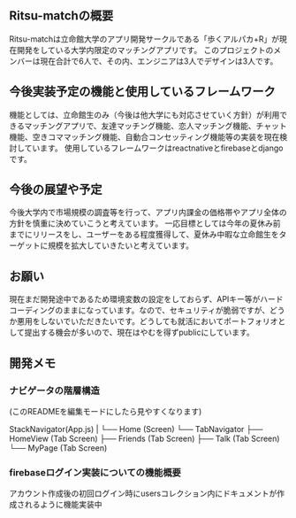 ## Ritsu-matchの概要
 Ritsu-matchは立命館大学のアプリ開発サークルである「歩くアルパカ+R」が現在開発をしている大学内限定のマッチングアプリです。
このプロジェクトのメンバーは現在合計で6人で、その内、エンジニアは3人でデザインは3人です。
## 今後実装予定の機能と使用しているフレームワーク
機能としては、立命館生のみ（今後は他大学にも対応させていく方針）が利用できるマッチングアプリで、友達マッチング機能、恋人マッチング機能、チャット機能、空きコママッチング機能、自動合コンセッティング機能等の実装を現在検討しています。
使用しているフレームワークはreactnativeとfirebaseとdjangoです。
## 今後の展望や予定
今後大学内で市場規模の調査等を行って、アプリ内課金の価格帯やアプリ全体の方針を慎重に決めていこうと考えています。
一応目標としては今年の夏休み前までにリリースをし、ユーザーをある程度獲得して、夏休み中暇な立命館生をターゲットに規模を拡大していきたいと考えています。
## お願い
現在まだ開発途中であるため環境変数の設定をしておらず、APIキー等がハードコーディングのままになっています。なので、セキュリティが脆弱ですが、どうか悪用をしないでいただきたいです。どうしても就活においてポートフォリオとして提出する機会が多いので、現在はやむを得ずpublicにしています。



## 開発メモ

### ナビゲータの階層構造
(このREADMEを編集モードにしたら見やすくなります)

StackNavigator(App.js)
|
└── Home (Screen)
     └── TabNavigator
          ├── HomeView (Tab Screen)
          ├── Friends (Tab Screen)
          ├── Talk (Tab Screen)
          └── MyPage (Tab Screen)

### firebaseログイン実装についての機能概要
アカウント作成後の初回ログイン時にusersコレクション内にドキュメントが作成されるように機能実装中


